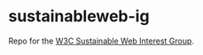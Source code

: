# sustainableweb-ig
Repo for the [W3C Sustainable Web Interest Group](https://www.w3.org/groups/ig/sustainableweb/).
